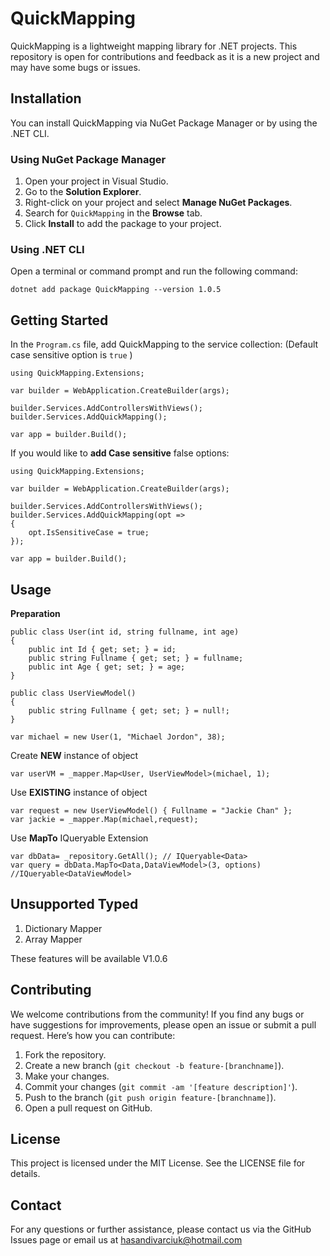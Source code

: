 # QuickMapping

QuickMapping is a lightweight mapping library for .NET projects. This repository is open for contributions and feedback as it is a new project and may have some bugs or issues. 

## Installation

You can install QuickMapping via NuGet Package Manager or by using the .NET CLI.

### Using NuGet Package Manager

1. Open your project in Visual Studio.
2. Go to the **Solution Explorer**.
3. Right-click on your project and select **Manage NuGet Packages**.
4. Search for `QuickMapping` in the **Browse** tab.
5. Click **Install** to add the package to your project.

### Using .NET CLI

Open a terminal or command prompt and run the following command:

```
dotnet add package QuickMapping --version 1.0.5
```
## Getting Started
In the `Program.cs` file, add QuickMapping to the service collection:
(Default case sensitive option is `true` )
```
using QuickMapping.Extensions;

var builder = WebApplication.CreateBuilder(args);

builder.Services.AddControllersWithViews();
builder.Services.AddQuickMapping();

var app = builder.Build();
```

If you would like to **add Case sensitive** false options:
```
using QuickMapping.Extensions;

var builder = WebApplication.CreateBuilder(args);

builder.Services.AddControllersWithViews();
builder.Services.AddQuickMapping(opt =>
{
    opt.IsSensitiveCase = true;
});

var app = builder.Build();
```


## Usage
**Preparation**
```
public class User(int id, string fullname, int age)
{
    public int Id { get; set; } = id;
    public string Fullname { get; set; } = fullname;
    public int Age { get; set; } = age;
}

public class UserViewModel()
{
    public string Fullname { get; set; } = null!;
}

var michael = new User(1, "Michael Jordon", 38);
```
Create **NEW** instance of object
```
var userVM = _mapper.Map<User, UserViewModel>(michael, 1);
```
Use **EXISTING** instance of object
```
var request = new UserViewModel() { Fullname = "Jackie Chan" };
var jackie = _mapper.Map(michael,request);
```
Use **MapTo** IQueryable Extension
```
var dbData= _repository.GetAll(); // IQueryable<Data>
var query = dbData.MapTo<Data,DataViewModel>(3, options) //IQueryable<DataViewModel>
```
## Unsupported Typed

1.  Dictionary Mapper
2.  Array Mapper

These features will be available V1.0.6

## Contributing
We welcome contributions from the community! If you find any bugs or have suggestions for improvements, please open an issue or submit a pull request. Here’s how you can contribute:

1.  Fork the repository.
2.  Create a new branch (`git checkout -b feature-[branchname]`).
3.  Make your changes.
4.  Commit your changes (`git commit -am '[feature description]'`).
5.  Push to the branch (`git push origin feature-[branchname]`).
6.  Open a pull request on GitHub.

## License
This project is licensed under the MIT License. See the LICENSE file for details.

## Contact
For any questions or further assistance, please contact us via the GitHub Issues page or email us at hasandivarciuk@hotmail.com
